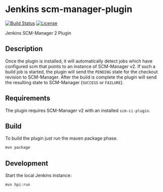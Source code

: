 # Jenkins scm-manager-plugin
[![Build Status](https://ci.jenkins.io/buildStatus/icon?job=Plugins%2Fscm-manager-plugin%2Fmaster)](https://ci.jenkins.io/job/Plugins/job/scm-manager-plugin/job/master/)
[![License](https://img.shields.io/github/license/jenkinsci/github-plugin.svg)](LICENSE)

Jenkins SCM-Manager 2 Plugin

## Description

Once the plugin is installed, it will automatically detect jobs which have configured scm that points to an instance of SCM-Manager v2.
If such a build job is started, the plugin will send the `PENDING` state for the checkout revision to SCM-Manager.
After the build is complete the plugin will send the resulting state to SCM-Manager (`SUCCESS` or `FAILURE`).

## Requirements

The plugin requires SCM-Manager v2 with an installed `scm-ci-plugin`.

## Build

To build the plugin just run the maven package phase.

```bash
mvn package
```

## Development 

Start the local Jenkins instance:

```bash
mvn hpi:run
```
